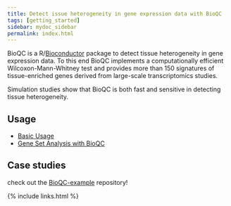 ```yaml
---
title: Detect issue heterogeneity in gene expression data with BioQC
tags: [getting_started]
sidebar: mydoc_sidebar
permalink: index.html
---
```


BioQC is a R/[Bioconductor](https://bioconductor.org/packages/release/bioc/html/BioQC.html) package to detect tissue heterogeneity in gene expression data. To this end BioQC implements a computationally efficient Wilcoxon-Mann-Whitney test and provides more than 150 signatures of tissue-enriched genes derived from large-scale transcriptomics studies. 

Simulation studies show that BioQC is both fast and sensitive in detecting tissue heterogeneity. 

## Usage
* [Basic Usage](vignettes/bioqc.md)
* [Gene Set Analysis with BioQC](vignettes/bioqc-signedGenesets.md)

## Case studies
check out the [BioQC-example](https://github.com/Accio/BioQC-example) repository!

{% include links.html %}
